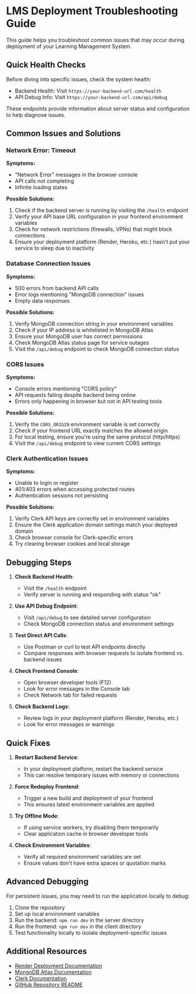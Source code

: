 # LMS Deployment Troubleshooting Guide

This guide helps you troubleshoot common issues that may occur during deployment of your Learning Management System.

## Quick Health Checks

Before diving into specific issues, check the system health:

- Backend Health: Visit `https://your-backend-url.com/health`
- API Debug Info: Visit `https://your-backend-url.com/api/debug`

These endpoints provide information about server status and configuration to help diagnose issues.

## Common Issues and Solutions

### Network Error: Timeout

**Symptoms:**
- "Network Error" messages in the browser console
- API calls not completing
- Infinite loading states

**Possible Solutions:**
1. Check if the backend server is running by visiting the `/health` endpoint
2. Verify your API base URL configuration in your frontend environment variables
3. Check for network restrictions (firewalls, VPNs) that might block connections
4. Ensure your deployment platform (Render, Heroku, etc.) hasn't put your service to sleep due to inactivity

### Database Connection Issues

**Symptoms:**
- 500 errors from backend API calls
- Error logs mentioning "MongoDB connection" issues
- Empty data responses

**Possible Solutions:**
1. Verify MongoDB connection string in your environment variables
2. Check if your IP address is whitelisted in MongoDB Atlas
3. Ensure your MongoDB user has correct permissions
4. Check MongoDB Atlas status page for service outages
5. Visit the `/api/debug` endpoint to check MongoDB connection status

### CORS Issues

**Symptoms:**
- Console errors mentioning "CORS policy"
- API requests failing despite backend being online
- Errors only happening in browser but not in API testing tools

**Possible Solutions:**
1. Verify the `CORS_ORIGIN` environment variable is set correctly
2. Check if your frontend URL exactly matches the allowed origin
3. For local testing, ensure you're using the same protocol (http/https)
4. Visit the `/api/debug` endpoint to view current CORS settings

### Clerk Authentication Issues

**Symptoms:**
- Unable to login or register
- 401/403 errors when accessing protected routes
- Authentication sessions not persisting

**Possible Solutions:**
1. Verify Clerk API keys are correctly set in environment variables
2. Ensure the Clerk application domain settings match your deployed domain
3. Check browser console for Clerk-specific errors
4. Try clearing browser cookies and local storage

## Debugging Steps

1. **Check Backend Health**:
   - Visit the `/health` endpoint
   - Verify server is running and responding with status "ok"

2. **Use API Debug Endpoint**:
   - Visit `/api/debug` to see detailed server configuration
   - Check MongoDB connection status and environment settings

3. **Test Direct API Calls**:
   - Use Postman or curl to test API endpoints directly
   - Compare responses with browser requests to isolate frontend vs. backend issues

4. **Check Frontend Console**:
   - Open browser developer tools (F12)
   - Look for error messages in the Console tab
   - Check Network tab for failed requests

5. **Check Backend Logs**:
   - Review logs in your deployment platform (Render, Heroku, etc.)
   - Look for error messages or warnings

## Quick Fixes

1. **Restart Backend Service**:
   - In your deployment platform, restart the backend service
   - This can resolve temporary issues with memory or connections

2. **Force Redeploy Frontend**:
   - Trigger a new build and deployment of your frontend
   - This ensures latest environment variables are applied

3. **Try Offline Mode**:
   - If using service workers, try disabling them temporarily
   - Clear application cache in browser developer tools

4. **Check Environment Variables**:
   - Verify all required environment variables are set
   - Ensure values don't have extra spaces or quotation marks

## Advanced Debugging

For persistent issues, you may need to run the application locally to debug:

1. Clone the repository
2. Set up local environment variables
3. Run the backend: `npm run dev` in the server directory
4. Run the frontend: `npm run dev` in the client directory
5. Test functionality locally to isolate deployment-specific issues

## Additional Resources

- [Render Deployment Documentation](https://render.com/docs)
- [MongoDB Atlas Documentation](https://docs.atlas.mongodb.com/)
- [Clerk Documentation](https://clerk.dev/docs)
- [GitHub Repository README](/README.md) 